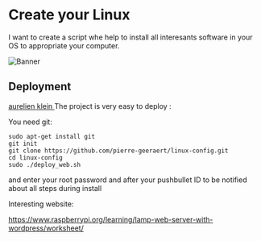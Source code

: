 #  Create your Linux

I want to create a script whe help to install all interesants software in your OS to appropriate your computer.


![Banner](https://cdn.pixabay.com/photo/2017/01/31/16/57/linux-2025536_960_720.png)

## Deployment

[aurelien klein ](https://github.com/AurelienKlein/)
The project is very easy to deploy :

You need git:
```
sudo apt-get install git
git init
git clone https://github.com/pierre-geeraert/linux-config.git
cd linux-config
sudo ./deploy_web.sh 
```
and enter your root password and after your pushbullet ID to be notified about all steps during install

Interesting website:

https://www.raspberrypi.org/learning/lamp-web-server-with-wordpress/worksheet/

